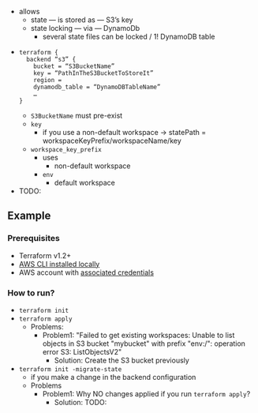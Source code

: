 - allows
    - state — is stored as — S3’s key
    - state locking — via — DynamoDb
        - several state files can be locked / 1! DynamoDB table
- 
    ```
    terraform {
      backend “s3” {
        bucket = “S3BucketName”
        key = “PathInTheS3BucketToStoreIt”
        region = 
        dynamodb_table = “DynamoDBTableName”
        …
    }
    ```
  - `S3BucketName` must pre-exist
  - `key`
    - if you use a non-default workspace → statePath = workspaceKeyPrefix/workspaceName/key
  - `workspace_key_prefix`
    - uses
      - non-default workspace
    - `env`
      - default workspace
- TODO:

## Example
### Prerequisites
* Terraform v1.2+
* [AWS CLI installed locally](https://docs.aws.amazon.com/cli/latest/userguide/getting-started-install.html)
* AWS account with [associated credentials](https://registry.terraform.io/providers/hashicorp/aws/latest/docs#authentication-and-configuration)
### How to run?
* `terraform init`
* `terraform apply`
  * Problems:
    * Problem1: "Failed to get existing workspaces: Unable to list objects in S3 bucket "mybucket" with prefix "env:/": operation error S3: ListObjectsV2"
      * Solution: Create the S3 bucket previously
* `terraform init -migrate-state`
  * if you make a change in the backend configuration
  * Problems
    * Problem1: Why NO changes applied if you run `terraform apply`?
      * Solution: TODO: